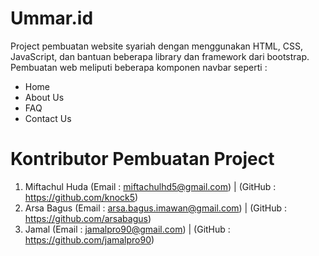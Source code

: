 # Ummar.id
Project pembuatan website syariah dengan menggunakan HTML, CSS, JavaScript, dan bantuan beberapa library dan framework dari bootstrap.
Pembuatan web meliputi beberapa komponen navbar seperti :
- Home
- About Us
- FAQ
- Contact Us

# Kontributor Pembuatan Project
1. Miftachul Huda (Email : miftachulhd5@gmail.com) | (GitHub : https://github.com/knock5)
2. Arsa Bagus (Email : arsa.bagus.imawan@gmail.com) | (GitHub : https://github.com/arsabagus)
3. Jamal (Email : jamalpro90@gmail.com) | (GitHub : https://github.com/jamalpro90)
